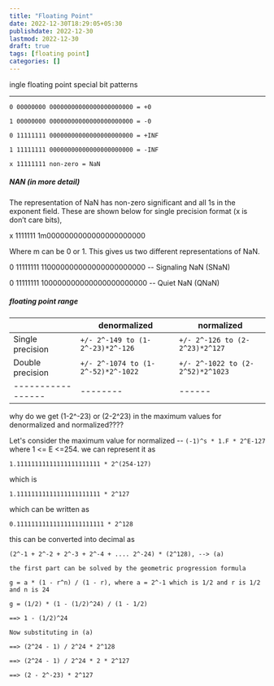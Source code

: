 ```yaml
---
title: "Floating Point"
date: 2022-12-30T18:29:05+05:30
publishdate: 2022-12-30
lastmod: 2022-12-30
draft: true
tags: [floating point]
categories: []
---
```


ingle floating point special bit patterns

---

```
0 00000000 00000000000000000000000 = +0

1 00000000 00000000000000000000000 = -0

0 11111111 00000000000000000000000 = +INF

1 11111111 00000000000000000000000 = -INF

x 11111111 non-zero = NaN
```

##### NAN (in more detail)

The representation of NaN has non-zero significant and all 1s in the exponent field. These are shown below for single precision format (x is don’t care bits),

x 1111111 1m0000000000000000000000

Where m can be 0 or 1. This gives us two different representations of NaN.

0 11111111 110000000000000000000000 -- Signaling NaN (SNaN)

0 11111111 100000000000000000000000 -- Quiet NaN (QNaN)

##### floating point range

|                   | denormalized                       | normalized                        |
| ----------------- | ---------------------------------- | --------------------------------- |
| Single precision  | `+/- 2^-149 to (1-2^-23)*2^-126`   | `+/- 2^-126 to (2-2^23)*2^127`   |
| Double precision  | `+/- 2^-1074 to (1-2^-52)*2^-1022` | `+/- 2^-1022 to (2-2^52)*2^1023` |
| ----------------- | --------                           | ------                            |

why do we get (1-2^-23) or (2-2^23) in the maximum values for denormalized and normalized????

Let's consider the maximum value for normalized -- `(-1)^s * 1.F * 2^E-127` where 1 <= E <=254. we can represent it as

    1.11111111111111111111111 * 2^(254-127)

which is

    1.11111111111111111111111 * 2^127

which can be written as

    0.111111111111111111111111 * 2^128

this can be converted into decimal as

    (2^-1 + 2^-2 + 2^-3 + 2^-4 + .... 2^-24) * (2^128), --> (a)

    the first part can be solved by the geometric progression formula

```
g = a * (1 - r^n) / (1 - r), where a = 2^-1 which is 1/2 and r is 1/2 and n is 24

g = (1/2) * (1 - (1/2)^24) / (1 - 1/2)

==> 1 - (1/2)^24

Now substituting in (a)

==> (2^24 - 1) / 2^24 * 2^128

==> (2^24 - 1) / 2^24 * 2 * 2^127

==> (2 - 2^-23) * 2^127
```
